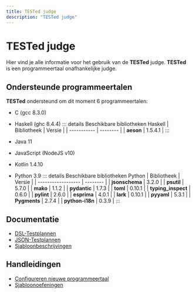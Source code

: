```yaml
---
title: TESTed judge
description: "TESTed judge"
---
```


# TESTed judge

Hier vind je alle informatie voor het gebruik van de **TESTed** judge.
**TESTed** is een programmeertaal onafhankelijke judge.

## Ondersteunde programmeertalen

**TESTed** ondersteund om dit moment 6 programmeertalen:

* C (gcc 8.3.0)
* Haskell (ghc 8.4.4)
  ::: details Beschikbare bibliotheken Haskell
  | Bibliotheek |  Versie  |
  | ----------- | -------- |
  | **aeson**   |  1.5.4.1 |
  :::

* Java 11
* JavaScript (NodeJS v10)
* Kotlin 1.4.10
* Python 3.9
  ::: details Beschikbare bibliotheken Python</summary>
  | Bibliotheek        |  Versie  |
  | ------------------ | -------- |
  | **jsonschema**     | 3.2.0    |
  | **psutil**         | 5.7.0    |
  | **mako**           | 1.1.2    |
  | **pydantic**       | 1.7.3    |
  | **toml**           | 0.10.1   |
  | **typing_inspect** | 0.6.0    | 
  | **pylint**         | 2.6.0    |
  | **esprima**        | 4.0.1    |
  | **lark**           | 0.10.1   |
  | **pyyaml**         | 5.3.1    |
  | **Pygments**       | 2.7.4    |
  | **python-i18n**    | 0.3.9    |
  :::

## Documentatie
* [DSL-Testplannen](dsl)
* [JSON-Testplannen](json)
* [Sjabloonbeschrijvingen](template-description)
  
## Handleidingen
* [Configureren nieuwe programmeertaal](../../guides/developers/tested-configure-new-programming-language)
* [Sjabloonoefeningen](../../guides/teachers/tested-template-exercise)